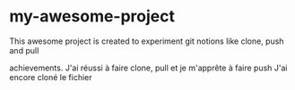 # my-awesome-project
This awesome project is created to experiment git notions like clone, push and pull

achievements.
J'ai réussi à faire clone, pull et je m'apprête à faire push
J'ai encore cloné le fichier